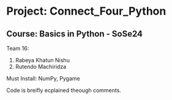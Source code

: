 # Project: Connect_Four_Python
## Course: Basics in Python - SoSe24

Team 16:
1. Rabeya Khatun Nishu
2. Rutendo Machiridza

Must Install: NumPy, Pygame

Code is breifly ecplained theough comments.

